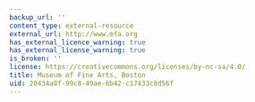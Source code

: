 ```yaml
---
backup_url: ''
content_type: external-resource
external_url: http://www.mfa.org
has_external_licence_warning: true
has_external_license_warning: true
is_broken: ''
license: https://creativecommons.org/licenses/by-nc-sa/4.0/
title: Museum of Fine Arts, Boston
uid: 20434a8f-99c8-49ae-8b42-c17433c8d56f
---
```

